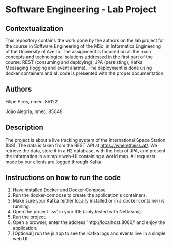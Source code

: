 # Software Engineering - Lab Project

## Contextualization

This repository contains the work done by the authors on the lab project for the course in Software Engineering of the MSc. in Informatics Engineering of the University of Aveiro.
The assignment is focused on all the main concepts and technological solutions addressed in the first part of the course: REST (consuming and deploying), JPA (persisting), Kafka Messaging (logging and event alarms).
The deployment is done using docker containers and all code is presented with the proper documentation.

## Authors

Filipe Pires, nmec. 85122

João Alegria, nmec. 85048

## Description

The project is about a live tracking system of the International Space Station (ISS).
The data is taken from the REST API at https://wheretheiss.at/.
We retrieve the data, store it in a H2 database, with the help of JPA, and present the information in a simple web-UI containing a world map.
All requests made by our clients are logged through Kafka.

## Instructions on how to run the code

1. Have installed Docker and Docker Compose.
2. Run the docker-compose to create the application's containers.
3. Make sure your Kafka (either locally installed or in a docker container) is running.
4. Open the project 'iss' in your IDE (only tested with Netbeans).
5. Run the project.
6. Open a browser, enter the address 'http://localhost:8080/' and enjoy the application.
7. [Optional] run the js app to see the Kafka logs and events live in a simple web UI.

